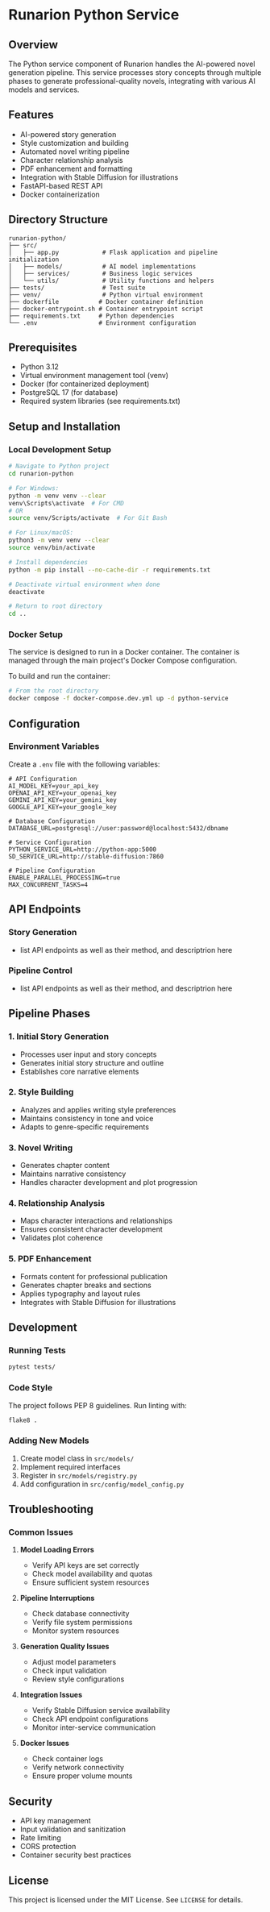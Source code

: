 # Runarion Python Service

## Overview

The Python service component of Runarion handles the AI-powered novel generation pipeline. This service processes story concepts through multiple phases to generate professional-quality novels, integrating with various AI models and services.

## Features

- AI-powered story generation
- Style customization and building
- Automated novel writing pipeline
- Character relationship analysis
- PDF enhancement and formatting
- Integration with Stable Diffusion for illustrations
- FastAPI-based REST API
- Docker containerization

## Directory Structure

```
runarion-python/
├── src/
│   ├── app.py            # Flask application and pipeline initialization
│   ├── models/           # AI model implementations
│   ├── services/         # Business logic services
│   └── utils/            # Utility functions and helpers
├── tests/                # Test suite
├── venv/                 # Python virtual environment
├── dockerfile           # Docker container definition
├── docker-entrypoint.sh # Container entrypoint script
├── requirements.txt     # Python dependencies
└── .env                 # Environment configuration
```

## Prerequisites

- Python 3.12
- Virtual environment management tool (venv)
- Docker (for containerized deployment)
- PostgreSQL 17 (for database)
- Required system libraries (see requirements.txt)

## Setup and Installation

### Local Development Setup

```bash
# Navigate to Python project
cd runarion-python

# For Windows:
python -m venv venv --clear
venv\Scripts\activate  # For CMD
# OR
source venv/Scripts/activate  # For Git Bash

# For Linux/macOS:
python3 -m venv venv --clear
source venv/bin/activate

# Install dependencies
python -m pip install --no-cache-dir -r requirements.txt

# Deactivate virtual environment when done
deactivate

# Return to root directory
cd ..
```

### Docker Setup

The service is designed to run in a Docker container. The container is managed through the main project's Docker Compose configuration.

To build and run the container:

```bash
# From the root directory
docker compose -f docker-compose.dev.yml up -d python-service
```

## Configuration

### Environment Variables

Create a `.env` file with the following variables:

```
# API Configuration
AI_MODEL_KEY=your_api_key
OPENAI_API_KEY=your_openai_key
GEMINI_API_KEY=your_gemini_key
GOOGLE_API_KEY=your_google_key

# Database Configuration
DATABASE_URL=postgresql://user:password@localhost:5432/dbname

# Service Configuration
PYTHON_SERVICE_URL=http://python-app:5000
SD_SERVICE_URL=http://stable-diffusion:7860

# Pipeline Configuration
ENABLE_PARALLEL_PROCESSING=true
MAX_CONCURRENT_TASKS=4
```

## API Endpoints

### Story Generation

- list API endpoints as well as their method, and descriptrion here

### Pipeline Control

- list API endpoints as well as their method, and descriptrion here

## Pipeline Phases

### 1. Initial Story Generation

- Processes user input and story concepts
- Generates initial story structure and outline
- Establishes core narrative elements

### 2. Style Building

- Analyzes and applies writing style preferences
- Maintains consistency in tone and voice
- Adapts to genre-specific requirements

### 3. Novel Writing

- Generates chapter content
- Maintains narrative consistency
- Handles character development and plot progression

### 4. Relationship Analysis

- Maps character interactions and relationships
- Ensures consistent character development
- Validates plot coherence

### 5. PDF Enhancement

- Formats content for professional publication
- Generates chapter breaks and sections
- Applies typography and layout rules
- Integrates with Stable Diffusion for illustrations

## Development

### Running Tests

```bash
pytest tests/
```

### Code Style

The project follows PEP 8 guidelines. Run linting with:

```bash
flake8 .
```

### Adding New Models

1. Create model class in `src/models/`
2. Implement required interfaces
3. Register in `src/models/registry.py`
4. Add configuration in `src/config/model_config.py`

## Troubleshooting

### Common Issues

1. **Model Loading Errors**

   - Verify API keys are set correctly
   - Check model availability and quotas
   - Ensure sufficient system resources

2. **Pipeline Interruptions**

   - Check database connectivity
   - Verify file system permissions
   - Monitor system resources

3. **Generation Quality Issues**

   - Adjust model parameters
   - Check input validation
   - Review style configurations

4. **Integration Issues**

   - Verify Stable Diffusion service availability
   - Check API endpoint configurations
   - Monitor inter-service communication

5. **Docker Issues**
   - Check container logs
   - Verify network connectivity
   - Ensure proper volume mounts

## Security

- API key management
- Input validation and sanitization
- Rate limiting
- CORS protection
- Container security best practices

## License

This project is licensed under the MIT License. See `LICENSE` for details.
